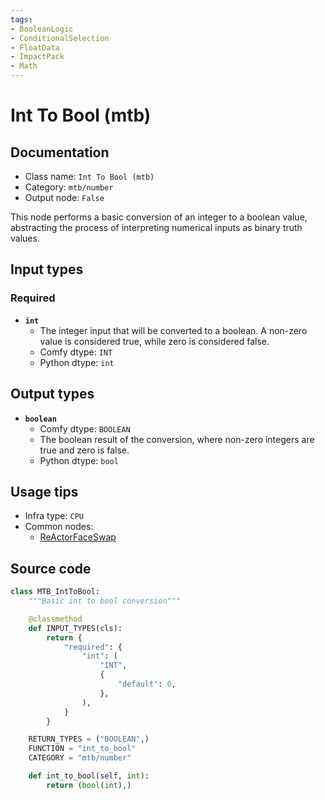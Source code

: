 ```yaml
---
tags:
- BooleanLogic
- ConditionalSelection
- FloatData
- ImpactPack
- Math
---
```


# Int To Bool (mtb)
## Documentation
- Class name: `Int To Bool (mtb)`
- Category: `mtb/number`
- Output node: `False`

This node performs a basic conversion of an integer to a boolean value, abstracting the process of interpreting numerical inputs as binary truth values.
## Input types
### Required
- **`int`**
    - The integer input that will be converted to a boolean. A non-zero value is considered true, while zero is considered false.
    - Comfy dtype: `INT`
    - Python dtype: `int`
## Output types
- **`boolean`**
    - Comfy dtype: `BOOLEAN`
    - The boolean result of the conversion, where non-zero integers are true and zero is false.
    - Python dtype: `bool`
## Usage tips
- Infra type: `CPU`
- Common nodes:
    - [ReActorFaceSwap](../../comfyui-reactor-node/Nodes/ReActorFaceSwap.md)



## Source code
```python
class MTB_IntToBool:
    """Basic int to bool conversion"""

    @classmethod
    def INPUT_TYPES(cls):
        return {
            "required": {
                "int": (
                    "INT",
                    {
                        "default": 0,
                    },
                ),
            }
        }

    RETURN_TYPES = ("BOOLEAN",)
    FUNCTION = "int_to_bool"
    CATEGORY = "mtb/number"

    def int_to_bool(self, int):
        return (bool(int),)

```
